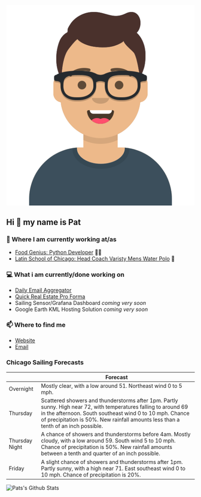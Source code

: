 [![Social banner for p-j-falconer](https://raw.githubusercontent.com/P-J-FALCONER/P-J-FALCONER/master/assets/avataaars.svg)](https://patfalconer.com/)
## Hi :wave: my name is Pat

### 💼 Where I am currently working at/as
- [Food Genius: Python Developer](https://getfoodgenius.com/) 🍔🐍
- [Latin School of Chicago: Head Coach Varisty Mens Water Polo](https://www.latinschool.org/) 🤽


### 💻 What i am currently/done working on
 - [Daily Email Aggregator](https://github.com/P-J-FALCONER/dott_daily_mail)
 - [Quick Real Estate Pro Forma](https://github.com/P-J-FALCONER/henry)
 - Sailing Sensor/Grafana Dashboard *coming very soon*
 - Google Earth KML Hosting Solution *coming very soon*

### 📫 Where to find me
 - [Website](https://patfalconer.com/)
 - [Email](mailto:patrick.j.falconer@gmail.com)


### Chicago Sailing Forecasts
|   | Forecast  |
|---|---|
| Overnight | Mostly clear, with a low around 51. Northeast wind 0 to 5 mph. |
| Thursday | Scattered showers and thunderstorms after 1pm. Partly sunny. High near 72, with temperatures falling to around 69 in the afternoon. South southeast wind 0 to 10 mph. Chance of precipitation is 50%. New rainfall amounts less than a tenth of an inch possible. |
| Thursday Night | A chance of showers and thunderstorms before 4am. Mostly cloudy, with a low around 59. South wind 5 to 10 mph. Chance of precipitation is 50%. New rainfall amounts between a tenth and quarter of an inch possible. |
| Friday | A slight chance of showers and thunderstorms after 1pm. Partly sunny, with a high near 71. East southeast wind 0 to 10 mph. Chance of precipitation is 20%. |

![Pats's Github Stats](https://github-readme-stats.vercel.app/api?username=p-j-falconer&show_icons=true&theme=radical)
